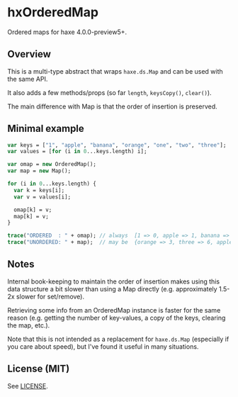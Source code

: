 hxOrderedMap
==========================================

Ordered maps for haxe 4.0.0-preview5+.


## Overview

This is a multi-type abstract that wraps `haxe.ds.Map` and can be used with the same API.

It also adds a few methods/props (so far `length`, `keysCopy()`, `clear()`).

The main difference with Map is that the order of insertion is preserved.


## Minimal example

```haxe
var keys = ["1", "apple", "banana", "orange", "one", "two", "three"];
var values = [for (i in 0...keys.length) i];

var omap = new OrderedMap();
var map = new Map();

for (i in 0...keys.length) {
  var k = keys[i];
  var v = values[i];

  omap[k] = v;
  map[k] = v;
}

trace("ORDERED  : " + omap); // always  [1 => 0, apple => 1, banana => 2, orange => 3, one => 4, two => 5, three => 6]
trace("UNORDERED: " + map);  // may be  {orange => 3, three => 6, apple => 1, banana => 2, one => 4, 1 => 0, two => 5}
```


## Notes

Internal book-keeping to maintain the order of insertion makes using this data structure a bit slower than using a Map directly
(e.g. approximately 1.5-2x slower for set/remove). 

Retrieving some info from an OrderedMap instance is faster for the same reason 
(e.g. getting the number of key-values, a copy of the keys, clearing the map, etc.).

Note that this is not intended as a replacement for `haxe.ds.Map` (especially if you care about speed), but I've found it useful in many situations.


## License (MIT)

See [LICENSE](LICENSE).